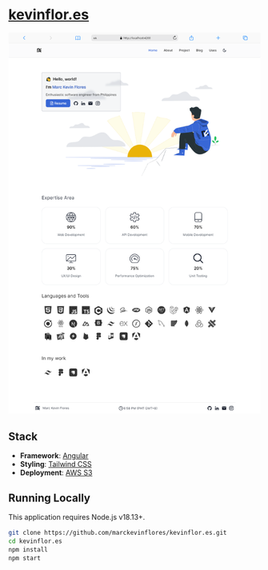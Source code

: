 # [kevinflor.es](https://kevinflor.es)


<picture>
  <source media="(prefers-color-scheme: dark)" srcset="./preview-dark.png">
  <source media="(prefers-color-scheme: light)" srcset="./preview.png">
  <img alt="Website preview" src="./preview.png">
</picture>

## Stack

- **Framework**: [Angular](https://angular.dev/)
- **Styling**: [Tailwind CSS](https://tailwindcss.com/)
- **Deployment**: [AWS S3](https://aws.amazon.com/s3/)

## Running Locally

This application requires Node.js v18.13+.

```bash
git clone https://github.com/marckevinflores/kevinflor.es.git
cd kevinflor.es
npm install
npm start
```
